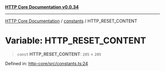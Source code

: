 [**HTTP Core Documentation v0.0.34**](../../README.md)

***

[HTTP Core Documentation](../../modules.md) / [constants](../README.md) / HTTP\_RESET\_CONTENT

# Variable: HTTP\_RESET\_CONTENT

> `const` **HTTP\_RESET\_CONTENT**: `205` = `205`

Defined in: [http-core/src/constants.ts:24](https://github.com/stonemjs/http-core/blob/31e23030575a56f9e3df3cf0d1fec6cbcbb56275/src/constants.ts#L24)
